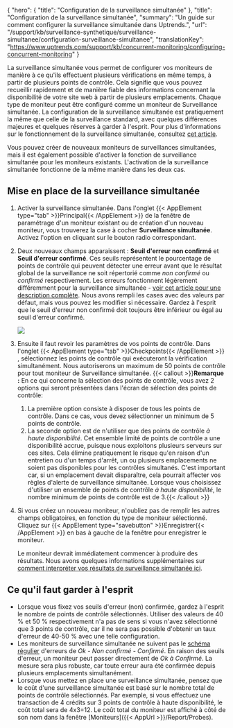 {
  "hero": {
    "title": "Configuration de la surveillance simultanée"
  },
  "title": "Configuration de la surveillance simultanée",
  "summary": "Un guide sur comment configurer la surveillance simultanée dans Uptrends.",
  "url": "/support/kb/surveillance-synthetique/surveillance-simultanee/configuration-surveillance-simultanee",
  "translationKey": "https://www.uptrends.com/support/kb/concurrent-monitoring/configuring-concurrent-monitoring"
}

La surveillance simultanée vous permet de configurer vos moniteurs de manière à ce qu'ils effectuent plusieurs vérifications en même temps, à partir de plusieurs points de contrôle. Cela signifie que vous pouvez recueillir rapidement et de manière fiable des informations concernant la disponibilité de votre site web à partir de plusieurs emplacements. Chaque type de moniteur peut être configuré comme un moniteur de Surveillance simultanée. La configuration de la surveillance simultanée est pratiquement la même que celle de la surveillance standard, avec quelques différences majeures et quelques réserves à garder à l'esprit. Pour plus d'informations sur le fonctionnement de la surveillance simultanée, consultez [cet article](/support/kb/surveillance-synthetique/surveillance-simultanee/comment-fonctionne-surveillance-simultanee).  
  
Vous pouvez créer de nouveaux moniteurs de surveillances simultanées, mais il est également possible d'activer la fonction de surveillance simultanée pour les moniteurs existants. L'activation de la surveillance simultanée fonctionne de la même manière dans les deux cas.

## Mise en place de la surveillance simultanée

1.  Activer la surveillance simultanée. Dans l'onglet {{< AppElement type="tab" >}}Principal{{< /AppElement >}} de la fenêtre de paramétrage d'un moniteur existant ou de création d'un nouveau moniteur, vous trouverez la case à cocher **Surveillance simultanée**. Activez l'option en cliquant sur le bouton radio correspondant.
2.  Deux nouveaux champs apparaissent : **Seuil d'erreur non confirmé** et **Seuil d'erreur confirmé**. Ces seuils représentent le pourcentage de points de contrôle qui peuvent détecter une erreur avant que le résultat global de la surveillance ne soit répertorié comme *non confirmé* ou *confirmé* respectivement. Les erreurs fonctionnent légèrement différemment pour la surveillance simultanée - [voir cet article pour une description complète](/support/kb/surveillance-synthetique/surveillance-simultanee/erreurs-alertes-pour-moniteurs-surveillance-simultanee). Nous avons rempli les cases avec des valeurs par défaut, mais vous pouvez les modifier si nécessaire. Gardez à l'esprit que le seuil d'erreur non confirmé doit toujours être inférieur ou égal au seuil d'erreur confirmé.  
      
    ![](/img/content/0bab7140-6713-4c4e-b338-5c6de124576a.png)
3.  Ensuite il faut revoir les paramètres de vos points de contrôle. Dans l'onglet {{< AppElement type="tab" >}}Checkpoints{{< /AppElement >}} , sélectionnez les points de contrôle qui exécuteront la vérification simultanément. Nous autoriserons un maximum de 50 points de contrôle pour tout moniteur de Surveillance simultanée. {{< callout >}}**Remarque :** En ce qui concerne la sélection des points de contrôle, vous avez 2 options qui seront présentées dans l'écran de sélection des points de contrôle:
    1.  La première option consiste à disposer de tous les points de contrôle. Dans ce cas, vous devez sélectionner un minimum de 5 points de contrôle.
    2.  La seconde option est de n'utiliser que des points de contrôle *à haute disponibilité*. Cet ensemble limité de points de contrôle a une disponibilité accrue, puisque nous exploitons plusieurs serveurs sur ces sites. Cela élimine pratiquement le risque qu'en raison d'un entretien ou d'un temps d'arrêt, un ou plusieurs emplacements ne soient pas disponibles pour les contrôles simultanés. C'est important car, si un emplacement devait disparaître, cela pourrait affecter vos règles d'alerte de surveillance simultanée. Lorsque vous choisissez d'utiliser un ensemble de points de contrôle *à haute disponibilité*, le nombre minimum de points de contrôle est de 3.{{< /callout >}} 
4.  Si vous créez un nouveau moniteur, n'oubliez pas de remplir les autres champs obligatoires, en fonction du type de moniteur sélectionné. Cliquez sur {{< AppElement type="savebutton" >}}Enregistrer{{< /AppElement >}} en bas à gauche de la fenêtre pour enregistrer le moniteur.  
      
    Le moniteur devrait immédiatement commencer à produire des résultats. Nous avons quelques informations supplémentaires sur [comment interpréter vos résultats de surveillance simultanée ici](/support/kb/surveillance-synthetique/surveillance-simultanee/comprendre-resultats-surveillance-simultanee).

## Ce qu'il faut garder à l'esprit

-   Lorsque vous fixez vos seuils d'erreur (non) confirmée, gardez à l'esprit le nombre de points de contrôle sélectionnés. Utiliser des valeurs de 40 % et 50 % respectivement n'a pas de sens si vous n'avez sélectionné que 3 points de contrôle, car il ne sera pas possible d'obtenir un taux d'erreur de 40-50 % avec une telle configuration.
-   Les moniteurs de surveillance simultanée ne suivent pas le [schéma régulier](/support/kb/alerter/erreurs/erreurs-non-confirmees-et-erreurs-confirmees) d'erreurs de *Ok - Non confirmé - Confirmé*. En raison des seuils d'erreur, un moniteur peut passer directement de *Ok à Confirmé*. La mesure sera plus robuste, car toute erreur aura été confirmée depuis plusieurs emplacements simultanément.
-   Lorsque vous mettez en place une surveillance simultanée, pensez que le coût d'une surveillance simultanée est basé sur le nombre total de points de contrôle sélectionnés. Par exemple, si vous effectuez une transaction de 4 crédits sur 3 points de contrôle à haute disponibilité, le coût total sera de 4x3=12. Le coût total du moniteur est affiché à côté de son nom dans la fenêtre [Moniteurs]({{< AppUrl >}}/Report/Probes).
